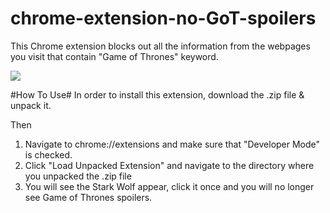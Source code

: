 chrome-extension-no-GoT-spoilers
================================

This Chrome extension blocks out all the information from the webpages you visit that contain "Game of Thrones" keyword.

![](http://i.imgur.com/17hdUzr.png)

#How To Use#
In order to install this extension, download the .zip file & unpack it.

Then 

1. Navigate to chrome://extensions and make sure that "Developer Mode" is checked.
2. Click "Load Unpacked Extension" and navigate to the directory where you unpacked the .zip file
3. You will see the Stark Wolf appear, click it once and you will no longer see Game of Thrones spoilers.

